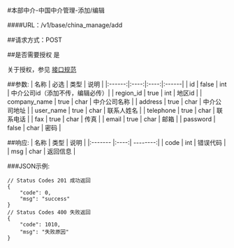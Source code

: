 #本部中介-中国中介管理-添加/编辑

####URL：/v1/base/china_manage/add

##请求方式：POST

##是否需要授权
是

关于授权，参见 [接口规范][1]

##参数:
| 名称 | 必选 | 类型 | 说明 |
|:------:|:----:|:----:|:------|
| id | false | int | 中介公司id（添加不传，编辑必传）|
| region_id | true | int | 地区id |
| company_name | true | char | 中介公司名称 |
| address | true | char | 中介公司地址 |
| user_name | true | char | 联系人姓名 |
| telephone | true | char | 联系电话 |
| fax | true | char | 传真 |
| email | true | char | 邮箱 |
| password | false | char | 密码 |

##响应:
| 名称  | 类型  | 说明 |
|:------- |:----:| --------:|
| code    | int  |  错误代码 |
| msg     | char |  返回信息 |

###JSON示例:
```
// Status Codes 201 成功返回
{
    "code": 0,
    "msg": "success"
}
// Status Codes 400 失败返回
{
    "code": 1010,
    "msg": "失败原因"
}
```
[1]: ../read/auth.html